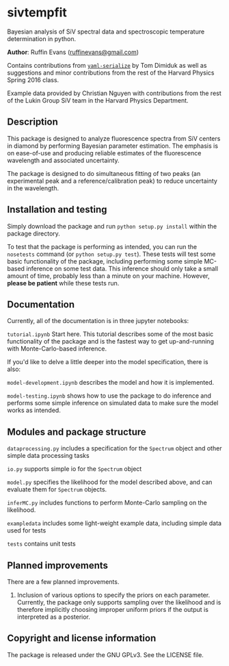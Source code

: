# sivtempfit
Bayesian analysis of SiV spectral data and spectroscopic temperature determination in python.

**Author**: Ruffin Evans (ruffinevans@gmail.com)

Contains contributions from [`yaml-serialize`](https://github.com/tdimiduk/yaml-serialize) by Tom Dimiduk as well as suggestions and minor contributions from the rest of the Harvard Physics Spring 2016 class.

Example data provided by Christian Nguyen with contributions from the rest of the Lukin Group SiV team in the Harvard Physics Department.

## Description
This package is designed to analyze fluorescence spectra from SiV centers in diamond by performing Bayesian parameter estimation. The emphasis is on ease-of-use and producing reliable estimates of the fluorescence wavelength and associated uncertainty.

The package is designed to do simultaneous fitting of two peaks (an experimental peak and a reference/calibration peak) to reduce uncertainty in the wavelength.

## Installation and testing

Simply download the package and run `python setup.py install` within the package directory.

To test that the package is performing as intended, you can run the `nosetests` command (or `python setup.py test`). These tests will test some basic functionality of the package, including performing some simple MC-based inference on some test data. This inference should only take a small amount of time, probably less than a minute on your machine. However, **please be patient** while these tests run.

## Documentation

Currently, all of the documentation is in three jupyter notebooks:

`tutorial.ipynb` Start here. This tutorial describes some of the most basic functionality of the package and is the fastest way to get up-and-running with Monte-Carlo-based inference.

If you'd like to delve a little deeper into the model specification, there is also:

`model-development.ipynb` describes the model and how it is implemented.

`model-testing.ipynb` shows how to use the package to do inference and performs some simple inference on simulated data to make sure the model works as intended.

## Modules and package structure

`dataprocessing.py` includes a specification for the `Spectrum` object and other simple data processing tasks

`io.py` supports simple io for the `Spectrum` object

`model.py` specifies the likelihood for the model described above, and can evaluate them for `Spectrum` objects.

`inferMC.py` includes functions to perform Monte-Carlo sampling on the likelihood.

`exampledata` includes some light-weight example data, including simple data used for tests

`tests` contains unit tests

## Planned improvements

There are a few planned improvements.

1. Inclusion of various options to specify the priors on each parameter. Currently, the package only supports sampling over the likelihood and is therefore implicitly choosing improper uniform priors if the output is interpreted as a posterior.

## Copyright and license information

The package is released under the GNU GPLv3. See the LICENSE file.